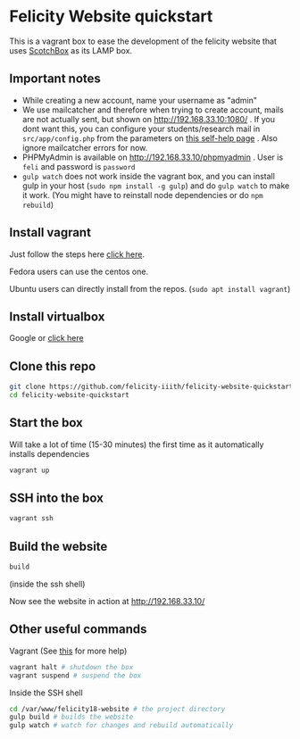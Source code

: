 # Felicity Website quickstart

This is a vagrant box to ease the development of the felicity website that uses
[ScotchBox](http://box.scotch.io) as its LAMP box.

## Important notes
- While creating a new account, name your username as "admin"
- We use mailcatcher and therefore when trying to create account, mails are not
  actually sent, but shown on http://192.168.33.10:1080/ . If you dont want
  this, you can configure your students/research mail in `src/app/config.php` from
  the parameters on [this self-help page]( https://self-help.iiit.ac.in/wiki/index.php/Configuration_of_Thunderbird_client_for_IIITH_Mail_Servers#IIIT-H_Students_Server) .
  Also ignore mailcatcher errors for now.
- PHPMyAdmin is available on http://192.168.33.10/phpmyadmin . User is `feli`
  and password is `password`
- `gulp watch` does not work inside the vagrant box, and you can install gulp
  in your host (`sudo npm install -g gulp`) and do `gulp watch` to make it work.
  (You might have to reinstall node dependencies or do `npm rebuild`)


## Install vagrant
Just follow the steps here [click here](https://www.vagrantup.com/downloads.html).

Fedora users can use the centos one.

Ubuntu users can directly install from the repos. (`sudo apt install vagrant`)

## Install virtualbox
Google or [click here](https://www.virtualbox.org/wiki/Downloads)

## Clone this repo
```bash
git clone https://github.com/felicity-iiith/felicity-website-quickstart.git
cd felicity-website-quickstart
```

## Start the box
Will take a lot of time (15-30 minutes) the first time as it automatically
installs dependencies
```bash
vagrant up
```

## SSH into the box
```bash
vagrant ssh
```

## Build the website
```bash
build
```
(inside the ssh shell)

Now see the website in action at http://192.168.33.10/

## Other useful commands
Vagrant (See [this](http://box.scotch.io) for more help)
```bash
vagrant halt # shutdown the box
vagrant suspend # suspend the box
```

Inside the SSH shell
```bash
cd /var/www/felicity18-website # the project directory
gulp build # builds the website
gulp watch # watch for changes and rebuild automatically
```
